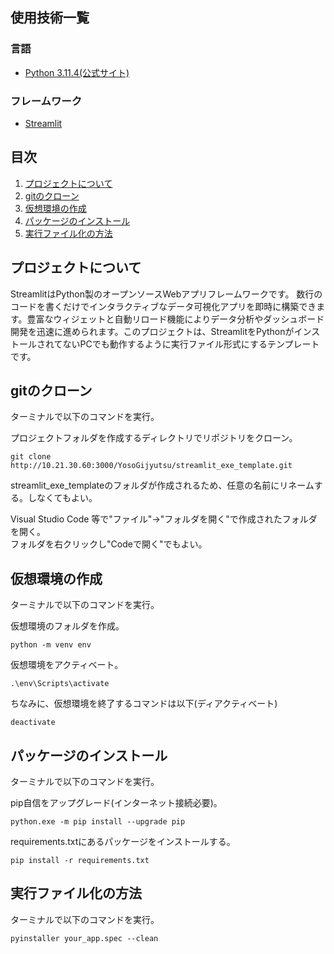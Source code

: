 ## 使用技術一覧
### 言語
- [Python 3.11.4(公式サイト)](https://www.python.org/downloads/release/python-3114/)

### フレームワーク
- [Streamlit](https://streamlit.io/)

## 目次

1. [プロジェクトについて](#プロジェクトについて)
2. [gitのクローン](#gitのクローン)
3. [仮想環境の作成](#仮想環境の作成)
4. [パッケージのインストール](#パッケージのインストール)
5. [実行ファイル化の方法](#実行ファイル化の方法)

## プロジェクトについて
StreamlitはPython製のオープンソースWebアプリフレームワークです。 数行のコードを書くだけでインタラクティブなデータ可視化アプリを即時に構築できます。豊富なウィジェットと自動リロード機能によりデータ分析やダッシュボード開発を迅速に進められます。このプロジェクトは、StreamlitをPythonがインストールされてないPCでも動作するように実行ファイル形式にするテンプレートです。

## gitのクローン
ターミナルで以下のコマンドを実行。

プロジェクトフォルダを作成するディレクトリでリポジトリをクローン。
```
git clone http://10.21.30.60:3000/YosoGijyutsu/streamlit_exe_template.git
```

streamlit_exe_templateのフォルダが作成されるため、任意の名前にリネームする。しなくてもよい。

Visual Studio Code 等で"ファイル"->"フォルダを開く"で作成されたフォルダを開く。  
フォルダを右クリックし"Codeで開く"でもよい。


## 仮想環境の作成
ターミナルで以下のコマンドを実行。

仮想環境のフォルダを作成。
```
python -m venv env
```

仮想環境をアクティベート。
```
.\env\Scripts\activate
```

ちなみに、仮想環境を終了するコマンドは以下(ディアクティベート)
```
deactivate
```

## パッケージのインストール
ターミナルで以下のコマンドを実行。

pip自信をアップグレード(インターネット接続必要)。
```
python.exe -m pip install --upgrade pip
```

requirements.txtにあるパッケージをインストールする。
```
pip install -r requirements.txt
```


## 実行ファイル化の方法
ターミナルで以下のコマンドを実行。
```
pyinstaller your_app.spec --clean
```

